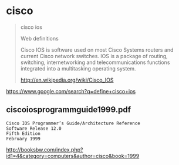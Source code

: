 # cisco

> cisco ios
>
> Web definitions
>
> Cisco IOS is software used on most Cisco Systems routers and current Cisco
> network switches. IOS is a package of routing, switching, internetworking and
> telecommunications functions integrated into a multitasking operating system.
>
> http://en.wikipedia.org/wiki/Cisco_IOS

https://www.google.com/search?q=define+cisco+ios

## ciscoiosprogrammguide1999.pdf

```
Cisco IOS Programmer’s Guide/Architecture Reference
Software Release 12.0
Fifth Edition
February 1999
```

http://booksbw.com/index.php?id1=4&category=computers&author=cisco&book=1999
